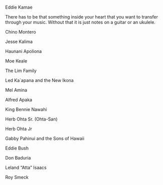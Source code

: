 Eddie Kamae

There has to be that something inside your heart that you want to transfer through your music.
Without that it is just notes on a guitar or an ukulele.

Chino Montero

Jesse Kalima

Haunani Apoliona 

Moe Keale 

The Lim Family

Led Ka`apana and the New Ikona 

Mel Amina

Alfred Apaka

King Bennie Nawahi

Herb Ohta Sr. (Ohta-San)

Herb Ohta Jr

Gabby Pahinui and the Sons of Hawaii

Eddie Bush 

Don Baduria

Leland “Atta” Isaacs

Roy Smeck







